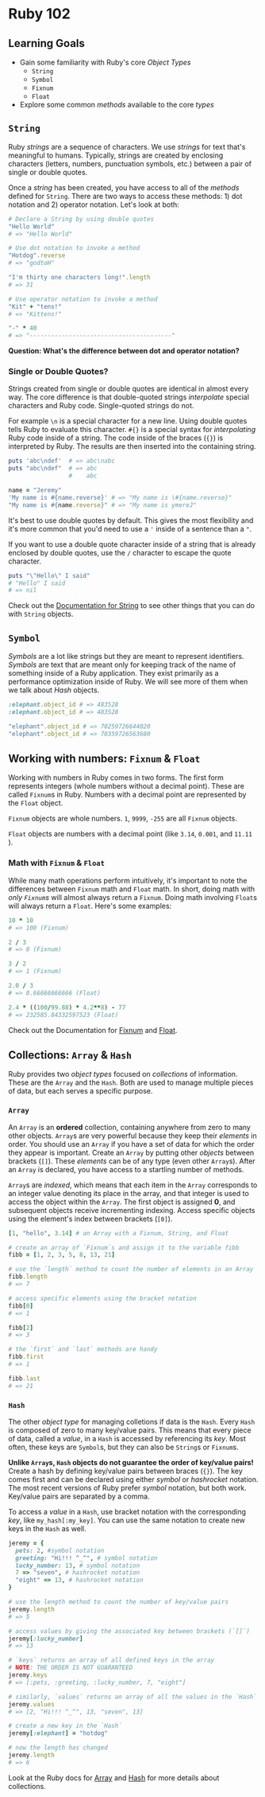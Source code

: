 # Ruby 102

## Learning Goals
- Gain some familiarity with Ruby's core _Object Types_
    + `String`
    + `Symbol`
    + `Fixnum`
    + `Float`
- Explore some common _methods_ available to the core _types_

## `String`
Ruby _strings_ are a sequence of characters. We use _strings_ for text that's meaningful to humans. Typically, strings are created by enclosing characters (letters, numbers, punctuation symbols, etc.) between a pair of single or double quotes.

Once a _string_ has been created, you have access to all of the _methods_ defined for `String`. There are two ways to access these methods: 1) dot notation and 2) operator notation. Let's look at both:

```ruby
# Declare a String by using double quotes
"Hello World"
# => "Hello World"

# Use dot notation to invoke a method
"Hotdog".reverse
# => "godtoH"

"I'm thirty one characters long!".length
# => 31

# Use operator notation to invoke a method
"Kit" + "tens!"
# => "Kittens!"

"-" * 40
# => "----------------------------------------"
```

__Question: What's the difference between dot and operator notation?__

### Single or Double Quotes?
Strings created from single or double quotes are identical in almost every way. The core difference is that double-quoted strings _interpolate_ special characters and Ruby code. Single-quoted strings do not.

For example `\n` is a special character for a new line. Using double quotes tells Ruby to evaluate this character. `#{}` is a special syntax for _interpolating_ Ruby code inside of a string. The code inside of the braces (`{}`) is interpreted by Ruby. The results are then inserted into the containing string.

```ruby
puts 'abc\ndef'  # => abc\nabc
puts "abc\ndef"  # => abc
                 #    abc

name = "Jeremy"
'My name is #{name.reverse}' # => "My name is \#{name.reverse}"
"My name is #{name.reverse}" # => "My name is ymereJ"
```

It's best to use double quotes by default. This gives the most flexibility and it's more common that you'd need to use a `'` inside of a sentence than a `"`.

If you want to use a double quote character inside of a string that is already enclosed by double quotes, use the `/` character to escape the quote character.

```ruby
puts "\"Hello\" I said"
# "Hello" I said
# => nil
```

Check out the [Documentation for String](http://www.ruby-doc.org/core-2.3.0/String.html) to see other things that you can do with `String` objects.

## `Symbol`
_Symbols_ are a lot like strings but they are meant to represent identifiers. _Symbols_ are text that are meant only for keeping track of the name of something inside of a Ruby application. They exist primarily as a performance optimization inside of Ruby. We will see more of them when we talk about _Hash_ objects.

```ruby
:elephant.object_id # => 483528
:elephant.object_id # => 483528

"elephant".object_id # => 70259726644020
"elephant".object_id # => 70359726563680
```

## Working with numbers: `Fixnum` & `Float`

Working with numbers in Ruby comes in two forms. The first form represents integers (whole numbers without a decimal point). These are called `Fixnum`s in Ruby. Numbers with a decimal point are represented by the `Float` object.

`Fixnum` objects are whole numbers. `1`, `9999`, `-255` are all `Fixnum` objects.

`Float` objects are numbers with a decimal point (like `3.14`, `0.001`, and `11.11 `).

### Math with `Fixnum` & `Float`
While many math operations perform intuitively, it's important to note the differences between `Fixnum` math and `Float` math. In short, doing math with _only `Fixnum`s_ will almost always return a `Fixnum`. Doing math involving `Float`s will always return a `Float`. Here's some examples:

```ruby
10 * 10
# => 100 (Fixnum)

2 / 3
# => 0 (Fixnum)

3 / 2
# => 1 (Fixnum)

2.0 / 3
# => 0.66666666666 (Float)

2.4 * ((100/99.88) * 4.2**8) - 77
# => 232585.84332597523 (Float)
```

Check out the Documentation for [Fixnum](http://ruby-doc.org/core-2.3.0/Fixnum.html) and [Float](http://www.ruby-doc.org/core-2.3.0/Float.html).

## Collections: `Array` & `Hash`
Ruby provides two _object types_ focused on _collections_ of information. These are the `Array` and the `Hash`. Both are used to manage multiple pieces of data, but each serves a specific purpose.

### `Array`
An `Array` is an __ordered__ collection, containing anywhere from zero to many other objects. `Array`s are very powerful because they keep their _elements_ in order. You should use an `Array` if you have a set of data for which the order they appear is important. Create an `Array` by  putting other _objects_ between brackets (`[]`). These _elements_ can be of any type (even other `Array`s). After an `Array` is declared, you have access to a startling number of methods.

`Array`s are _indexed_, which means that each item in the `Array` corresponds to an integer value denoting its place in the array, and that integer is used to access the object within the `Array`. The first object is assigned __0__, and subsequent objects receive incrementing indexing. Access specific objects using the element's index between brackets (`[0]`).

```ruby
[1, "hello", 3.14] # an Array with a Fixnum, String, and Float

# create an array of `Fixnum`s and assign it to the variable fibb
fibb = [1, 2, 3, 5, 8, 13, 21]

# use the `length` method to count the number of elements in an Array
fibb.length
# => 7

# access specific elements using the bracket notation
fibb[0]
# => 1

fibb[2]
# => 3

# the `first` and `last` methods are handy
fibb.first
# => 1

fibb.last
# => 21
```

### `Hash`
The other _object type_ for managing colletions if data is the `Hash`. Every `Hash` is composed of zero to many key/value pairs. This means that every piece of data, called a _value_, in a `Hash` is accessed by referencing its _key_. Most often, these keys are `Symbol`s, but they can also be `String`s or `Fixnum`s.

__Unlike `Array`s, `Hash` objects do not guarantee the order of key/value pairs!__ Create a hash by defining key/value pairs between braces (`{}`). The key comes first and can be declared using either _symbol_ or _hashrocket_ notation. The most recent versions of Ruby prefer _symbol_ notation, but both work. Key/value pairs are separated by a comma.

To access a _value_ in a `Hash`, use bracket notation with the corresponding _key_, like `my_hash[:my_key]`. You can use the same notation to create new keys in the `Hash` as well.

```ruby
jeremy = {
  pets: 2, #symbol notation
  greeting: "Hi!!! ^_^", # symbol notation
  lucky_number: 13, # symbol notation
  7 => "seven", # hashrocket notation
  "eight" => 13, # hashrocket notation
}

# use the length method to count the number of key/value pairs
jeremy.length
# => 5

# access values by giving the associated key between brackets (`[]`)
jeremy[:lucky_number]
# => 13

# `keys` returns an array of all defined keys in the array
# NOTE: THE ORDER IS NOT GUARANTEED
jeremy.keys
# => [:pets, :greeting, :lucky_number, 7, "eight"]

# similarly, `values` returns an array of all the values in the `Hash`
jeremy.values
# => [2, "Hi!!! ^_^", 13, "seven", 13]

# create a new key in the `Hash`
jeremy[:elephant] = "hotdog"

# now the length has changed
jeremy.length
# => 6
```

Look at the Ruby docs for [Array](http://www.ruby-doc.org/core-2.3.0/Array.html) and [Hash](http://www.ruby-doc.org/core-2.3.0/Hash.html) for more details about collections.

